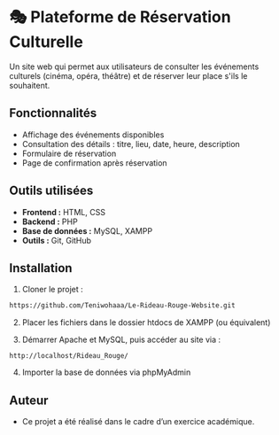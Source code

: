 # 🎭 Plateforme de Réservation Culturelle
Un site web qui permet aux utilisateurs de consulter les événements culturels (cinéma, opéra, théâtre) et de réserver leur place s'ils le souhaitent.

## Fonctionnalités

- Affichage des événements disponibles
- Consultation des détails : titre, lieu, date, heure, description
- Formulaire de réservation
- Page de confirmation après réservation

## Outils utilisées

- **Frontend :** HTML, CSS  
- **Backend :** PHP
- **Base de données :** MySQL, XAMPP
- **Outils :** Git, GitHub
## Installation

1. Cloner le projet :
```bash
https://github.com/Teniwohaaa/Le-Rideau-Rouge-Website.git
```
2. Placer les fichiers dans le dossier htdocs de XAMPP (ou équivalent)

3. Démarrer Apache et MySQL, puis accéder au site via :
```
http://localhost/Rideau_Rouge/
```
4. Importer la base de données via phpMyAdmin

## Auteur

- Ce projet a été réalisé dans le cadre d’un exercice académique.
